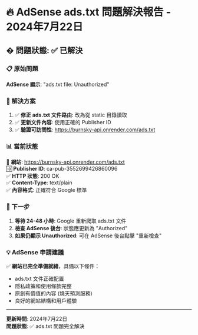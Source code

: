🔥 AdSense ads.txt 問題解決報告 - 2024年7月22日
=================================================

## � 問題狀態: ✅ 已解決

### 📋 原始問題
**AdSense 顯示**: "ads.txt file: Unauthorized"

### 🔧 解決方案
1. ✅ **修正 ads.txt 文件路由**: 改為從 static 目錄讀取
2. ✅ **更新文件內容**: 使用正確的 Publisher ID
3. ✅ **驗證可訪問性**: https://burnsky-api.onrender.com/ads.txt

### 📊 當前狀態
📱 **網站**: https://burnsky-api.onrender.com/ads.txt  
🆔 **Publisher ID**: ca-pub-3552699426860096  
✅ **HTTP 狀態**: 200 OK  
✅ **Content-Type**: text/plain  
✅ **內容格式**: 正確符合 Google 標準  

### 🚀 下一步
1. **等待 24-48 小時**: Google 重新爬取 ads.txt 文件
2. **檢查 AdSense 後台**: 狀態應更新為 "Authorized"  
3. **如果仍顯示 Unauthorized**: 可在 AdSense 後台點擊 "重新檢查"

### 💡 AdSense 申請建議
✅ **網站已完全準備就緒**，具備以下條件：
- ads.txt 文件正確配置
- 隱私政策和使用條款完整
- 原創有價值的內容 (燒天預測服務)
- 良好的網站結構和用戶體驗

---
**更新時間**: 2024年7月22日  
**問題狀態**: ✅ ads.txt 問題完全解決
